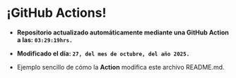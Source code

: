 # ¡GitHub Actions!
* **Repositorio actualizado automáticamente mediante una GitHub Action a las: `03:29:19hrs.`**
* **Modificado el día: `27, del mes de octubre, del año 2025.`**

* Ejemplo sencillo de cómo la **Action** modifica este archivo README.md.

